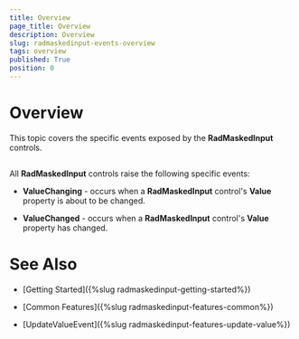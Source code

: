 ```yaml
---
title: Overview
page_title: Overview
description: Overview
slug: radmaskedinput-events-overview
tags: overview
published: True
position: 0
---
```


# Overview



This topic covers the specific events exposed by the __RadMaskedInput__ controls.

## 

All __RadMaskedInput__ controls raise the following specific events:

* __ValueChanging__ - occurs when a __RadMaskedInput__ control's __Value__ property is about to be changed.

* __ValueChanged__ - occurs when a __RadMaskedInput__ control's __Value__ property has changed.

# See Also

 * [Getting Started]({%slug radmaskedinput-getting-started%})

 * [Common Features]({%slug radmaskedinput-features-common%})

 * [UpdateValueEvent]({%slug radmaskedinput-features-update-value%})
